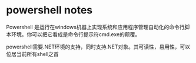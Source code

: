powershell notes
===
Powershell 是运行在windows机器上实现系统和应用程序管理自动化的命令行脚本环境。你可以把它看成是命令行提示符cmd.exe的颠覆。 

powershell需要.NET环境的支持，同时支持.NET对象。其可读性，易用性，可以位居当前所有shell之首

